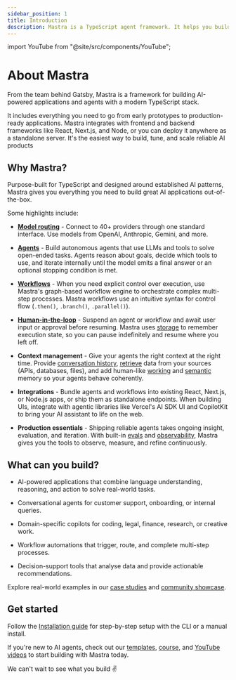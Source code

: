 ```yaml
---
sidebar_position: 1
title: Introduction
description: Mastra is a TypeScript agent framework. It helps you build AI applications and features quickly. It gives you the set of primitives you need - workflows, agents, RAG, integrations, syncs and evals.
---
```


import YouTube from "@site/src/components/YouTube";

# About Mastra

From the team behind Gatsby, Mastra is a framework for building AI-powered applications and agents with a modern TypeScript stack.

It includes everything you need to go from early prototypes to production-ready applications. Mastra integrates with frontend and backend frameworks like React, Next.js, and Node, or you can deploy it anywhere as a standalone server. It's the easiest way to build, tune, and scale reliable AI products

<YouTube id="8o_Ejbcw5s8" />

## Why Mastra?

Purpose-built for TypeScript and designed around established AI patterns, Mastra gives you everything you need to build great AI applications out-of-the-box.

Some highlights include:

- [**Model routing**](/docs/models) - Connect to 40+ providers through one standard interface. Use models from OpenAI, Anthropic, Gemini, and more.

- [**Agents**](/docs/agents/overview) - Build autonomous agents that use LLMs and tools to solve open-ended tasks. Agents reason about goals, decide which tools to use, and iterate internally until the model emits a final answer or an optional stopping condition is met.

- [**Workflows**](/docs/workflows/overview) - When you need explicit control over execution, use Mastra's graph-based workflow engine to orchestrate complex multi-step processes. Mastra workflows use an intuitive syntax for control flow (`.then()`, `.branch()`, `.parallel()`).

- [**Human-in-the-loop**](/docs/workflows/suspend-and-resume) - Suspend an agent or workflow and await user input or approval before resuming. Mastra uses [storage](/docs/server-db/storage) to remember execution state, so you can pause indefinitely and resume where you left off.

- **Context management** - Give your agents the right context at the right time. Provide [conversation history](/docs/memory/conversation-history), [retrieve](/docs/rag/overview) data from your sources (APIs, databases, files), and add human-like [working](/docs/memory/working-memory) and [semantic](/docs/memory/semantic-recall) memory so your agents behave coherently.

- **Integrations** - Bundle agents and workflows into existing React, Next.js, or Node.js apps, or ship them as standalone endpoints. When building UIs, integrate with agentic libraries like Vercel's AI SDK UI and CopilotKit to bring your AI assistant to life on the web.

- **Production essentials** - Shipping reliable agents takes ongoing insight, evaluation, and iteration. With built-in [evals](/docs/scorers/evals/overview) and [observability](/docs/observability/overview), Mastra gives you the tools to observe, measure, and refine continuously.

## What can you build?

- AI-powered applications that combine language understanding, reasoning, and action to solve real-world tasks.

- Conversational agents for customer support, onboarding, or internal queries.

- Domain-specific copilots for coding, legal, finance, research, or creative work.

- Workflow automations that trigger, route, and complete multi-step processes.

- Decision-support tools that analyse data and provide actionable recommendations.

Explore real-world examples in our [case studies](https://mastra.ai/blog/category/case-studies) and [community showcase](/showcase).

## Get started

Follow the [Installation guide](/docs/getting-started/installation) for step-by-step setup with the CLI or a manual install.

If you're new to AI agents, check out our [templates](/docs/getting-started/templates), [course](https://mastra.ai/course), and [YouTube videos](https://youtube.com/@mastra-ai) to start building with Mastra today.

We can't wait to see what you build ✌️
